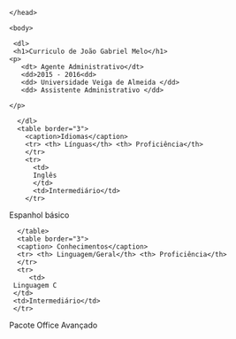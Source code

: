 
<html lang="pt-br">
	<head>
		<meta charset="UTF-8">
		<title> Curriculo profissional</title>
               <meta name="Descrição" content="Meu curriculo" >

	</head>

	<body>

     <dl>
     <h1>Curriculo de João Gabriel Melo</h1>
    <p>
       <dt> Agente Administrativo</dt>
       <dd>2015 - 2016<dd>
       <dd> Universidade Veiga de Almeida </dd>
       <dd> Assistente Administrativo </dd>
             
    </p>
      
      </dl> 
      <table border="3">
        <caption>Idiomas</caption>
        <tr> <th> Línguas</th> <th> Proficiência</th> 
        </tr>
        <tr>
          <td>
          Inglês
          </td>
          <td>Intermediário</td>
        </tr>
<tr>
          <td>
  Espanhol        
  </td>
  <td> básico </td>
        </tr>
     
      </table>
      <table border="3">
      <caption> Conhecimentos</caption>
      <tr> <th> Linguagem/Geral</th> <th> Proficiência</th>
      </tr>
      <tr>
      	 <td>
	 Linguagem C
	 </td>
	 <td>Intermediário</td>
	 </tr>
<tr>
	      <td>
	 Pacote Office
	 </td>
	 <td> Avançado</td>
	 </tr>
  
  </table>
  </body>
  </html>
